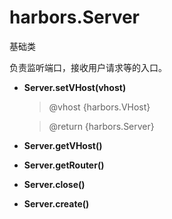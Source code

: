 # harbors.Server

基础类

负责监听端口，接收用户请求等的入口。

- **Server.setVHost(vhost)**

    > @vhost {harbors.VHost}
    
    > @return {harbors.Server}
    
- **Server.getVHost()**

- **Server.getRouter()**

- **Server.close()**

- **Server.create()**